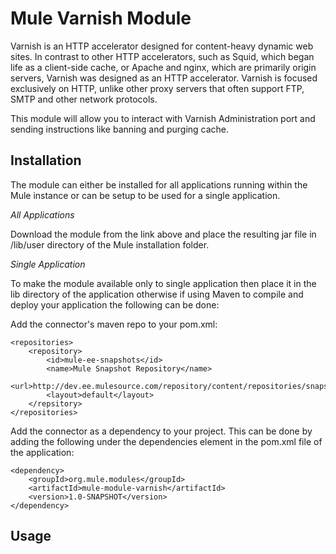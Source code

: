 # Mule Varnish Module

Varnish is an HTTP accelerator designed for content-heavy dynamic web sites. In contrast to other HTTP accelerators, such as Squid, which began life as a client-side cache, or Apache and nginx, which are primarily origin servers, Varnish was designed as an HTTP accelerator. Varnish is focused exclusively on HTTP, unlike other proxy servers that often support FTP, SMTP and other network protocols.

This module will allow you to interact with Varnish Administration port and sending instructions like banning and purging cache.

## Installation

The module can either be installed for all applications running within the Mule instance or can be setup to be used
for a single application.

*All Applications*

Download the module from the link above and place the resulting jar file in
/lib/user directory of the Mule installation folder.

*Single Application*

To make the module available only to single application then place it in the
lib directory of the application otherwise if using Maven to compile and deploy
your application the following can be done:

Add the connector's maven repo to your pom.xml:

    <repositories>
        <repository>
            <id>mule-ee-snapshots</id>
            <name>Mule Snapshot Repository</name>
            <url>http://dev.ee.mulesource.com/repository/content/repositories/snapshots/</url>
            <layout>default</layout>
        </repsitory>
    </repositories>

Add the connector as a dependency to your project. This can be done by adding
the following under the dependencies element in the pom.xml file of the
application:

    <dependency>
        <groupId>org.mule.modules</groupId>
        <artifactId>mule-module-varnish</artifactId>
        <version>1.0-SNAPSHOT</version>
    </dependency>

## Usage

